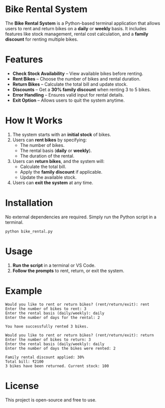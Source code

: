 # Bike Rental System  
The **Bike Rental System** is a Python-based terminal application that allows users to rent and return bikes on a **daily** or **weekly** basis. It includes features like stock management, rental cost calculation, and a **family discount** for renting multiple bikes.  

# Features  
- **Check Stock Availability** – View available bikes before renting.  
- **Rent Bikes** – Choose the number of bikes and rental duration.  
- **Return Bikes** – Calculate the total bill and update stock.  
- **Discounts** – Get a **30% family discount** when renting 3 to 5 bikes.  
- **Error Handling** – Ensures valid input for rental details.  
- **Exit Option** – Allows users to quit the system anytime.  

# How It Works  
1. The system starts with an **initial stock** of bikes.  
2. Users can **rent bikes** by specifying:  
   - The number of bikes.  
   - The rental basis (**daily** or **weekly**).  
   - The duration of the rental.  
3. Users can **return bikes**, and the system will:  
   - Calculate the total bill.  
   - Apply the **family discount** if applicable.  
   - Update the available stock.  
4. Users can **exit the system** at any time.  

# Installation  
No external dependencies are required. Simply run the Python script in a terminal.  

```
python bike_rental.py
```  

# Usage  
1. **Run the script** in a terminal or VS Code.  
2. **Follow the prompts** to rent, return, or exit the system.  

# Example  
```
Would you like to rent or return bikes? (rent/return/exit): rent  
Enter the number of bikes to rent: 3  
Enter the rental basis (daily/weekly): daily  
Enter the number of days for the rental: 2  

You have successfully rented 3 bikes.  
```

```
Would you like to rent or return bikes? (rent/return/exit): return  
Enter the number of bikes to return: 3  
Enter the rental basis (daily/weekly): daily  
Enter the number of days the bikes were rented: 2  

Family rental discount applied: 30%  
Total bill: ₹2100  
3 bikes have been returned. Current stock: 100  
```

# License  
This project is open-source and free to use.  

